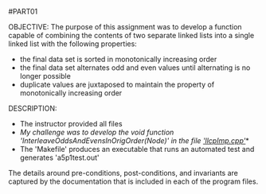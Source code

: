 #PART01

OBJECTIVE: 
The purpose of this assignment was to develop a function capable of combining the contents of two separate linked lists into a single linked list with the following properties:
- the final data set is sorted in monotonically increasing order
- the final data set alternates odd and even values until alternating is no longer possible
- duplicate values are juxtaposed to maintain the property of monotonically increasing order

DESCRIPTION:
- The instructor provided all files
- **My challenge was to develop the void function 'InterleaveOddsAndEvensInOrigOrder(Node*)' in the file ['llcpImp.cpp'](llcpImp.cpp)**
- The 'Makefile' produces an executable that runs an automated test and generates 'a5p1test.out'

The details around pre-conditions, post-conditions, and invariants are captured by the documentation that is included in each of the program files.

